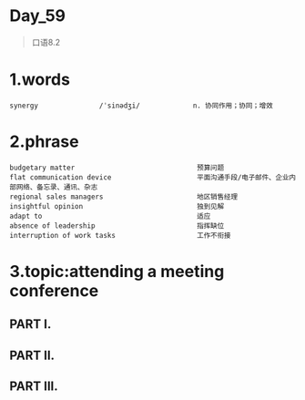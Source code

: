 # Day_59
> 口语8.2
# 1.words 
    synergy               /ˈsinədʒi/             n. 协同作用；协同；增效

# 2.phrase
    budgetary matter                              预算问题
    flat communication device                     平面沟通手段/电子邮件、企业内部网络、备忘录、通讯、杂志
    regional sales managers                       地区销售经理
    insightful opinion                            独到见解
    adapt to                                      适应
    absence of leadership                         指挥缺位
    interruption of work tasks                    工作不衔接



# 3.topic:attending a meeting conference
## PART I.


## PART II.



## PART III.





